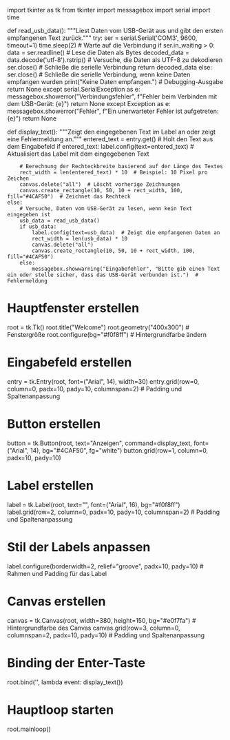 import tkinter as tk
from tkinter import messagebox
import serial
import time

def read_usb_data():
    """Liest Daten vom USB-Gerät aus und gibt den ersten empfangenen Text zurück."""
    try:
        ser = serial.Serial('COM3', 9600, timeout=1)
        time.sleep(2)  # Warte auf die Verbindung
        if ser.in_waiting > 0:
            data = ser.readline()  # Lese die Daten als Bytes
            decoded_data = data.decode('utf-8').rstrip()  # Versuche, die Daten als UTF-8 zu dekodieren
            ser.close()  # Schließe die serielle Verbindung
            return decoded_data
        else:
            ser.close()  # Schließe die serielle Verbindung, wenn keine Daten empfangen wurden
            print("Keine Daten empfangen.")  # Debugging-Ausgabe
            return None
    except serial.SerialException as e:
        messagebox.showerror("Verbindungsfehler", f"Fehler beim Verbinden mit dem USB-Gerät: {e}")
        return None
    except Exception as e:
        messagebox.showerror("Fehler", f"Ein unerwarteter Fehler ist aufgetreten: {e}")
        return None

def display_text():
    """Zeigt den eingegebenen Text im Label an oder zeigt eine Fehlermeldung an."""
    entered_text = entry.get()  # Holt den Text aus dem Eingabefeld
    if entered_text:
        label.config(text=entered_text)  # Aktualisiert das Label mit dem eingegebenen Text
        
        # Berechnung der Rechteckbreite basierend auf der Länge des Textes
        rect_width = len(entered_text) * 10  # Beispiel: 10 Pixel pro Zeichen
        canvas.delete("all")  # Löscht vorherige Zeichnungen
        canvas.create_rectangle(10, 50, 10 + rect_width, 100, fill="#4CAF50")  # Zeichnet das Rechteck
    else:
        # Versuche, Daten vom USB-Gerät zu lesen, wenn kein Text eingegeben ist
        usb_data = read_usb_data()
        if usb_data:
            label.config(text=usb_data)  # Zeigt die empfangenen Daten an
            rect_width = len(usb_data) * 10
            canvas.delete("all")
            canvas.create_rectangle(10, 50, 10 + rect_width, 100, fill="#4CAF50")
        else:
            messagebox.showwarning("Eingabefehler", "Bitte gib einen Text ein oder stelle sicher, dass das USB-Gerät verbunden ist.")  # Fehlermeldung

# Hauptfenster erstellen
root = tk.Tk()
root.title("Welcome")
root.geometry("400x300")  # Fenstergröße
root.configure(bg="#f0f8ff")  # Hintergrundfarbe ändern

# Eingabefeld erstellen
entry = tk.Entry(root, font=("Arial", 14), width=30)
entry.grid(row=0, column=0, padx=10, pady=10, columnspan=2)  # Padding und Spaltenanpassung

# Button erstellen
button = tk.Button(root, text="Anzeigen", command=display_text, font=("Arial", 14), bg="#4CAF50", fg="white")
button.grid(row=1, column=0, padx=10, pady=10)

# Label erstellen
label = tk.Label(root, text="", font=("Arial", 16), bg="#f0f8ff")
label.grid(row=2, column=0, padx=10, pady=10, columnspan=2)  # Padding und Spaltenanpassung

# Stil der Labels anpassen
label.configure(borderwidth=2, relief="groove", padx=10, pady=10)  # Rahmen und Padding für das Label

# Canvas erstellen
canvas = tk.Canvas(root, width=380, height=150, bg="#e0f7fa")  # Hintergrundfarbe des Canvas
canvas.grid(row=3, column=0, columnspan=2, padx=10, pady=10)  # Padding und Spaltenanpassung

# Binding der Enter-Taste
root.bind('<Return>', lambda event: display_text())

# Hauptloop starten
root.mainloop()
